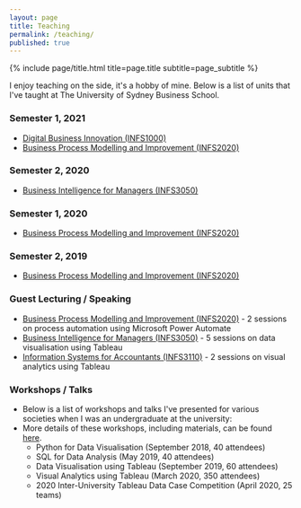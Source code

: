 ```yaml
---
layout: page
title: Teaching
permalink: /teaching/
published: true
---
```


<div class="page" markdown="1">

{% include page/title.html title=page.title subtitle=page_subtitle %}

I enjoy teaching on the side, it's a hobby of mine. Below is a list of units that I've taught at The University of Sydney Business School.


### Semester 1, 2021

- [Digital Business Innovation (INFS1000)](https://www.sydney.edu.au/units/INFS1000)
- [Business Process Modelling and Improvement (INFS2020)](https://www.sydney.edu.au/units/INFS2020)

### Semester 2, 2020

- [Business Intelligence for Managers (INFS3050)](https://www.sydney.edu.au/units/INFS3050)

### Semester 1, 2020

- [Business Process Modelling and Improvement (INFS2020)](https://www.sydney.edu.au/units/INFS2020)

### Semester 2, 2019

- [Business Process Modelling and Improvement (INFS2020)](https://www.sydney.edu.au/units/INFS2020)

### Guest Lecturing / Speaking

- [Business Process Modelling and Improvement (INFS2020)](https://www.sydney.edu.au/units/INFS2020) - 2 sessions on process automation using Microsoft Power Automate
- [Business Intelligence for Managers (INFS3050)](https://www.sydney.edu.au/units/INFS3050) - 5 sessions on data visualisation using Tableau
- [Information Systems for Accountants (INFS3110)](https://www.sydney.edu.au/units/INFS3110) - 2 sessions on visual analytics using Tableau

### Workshops / Talks

- Below is a list of workshops and talks I've presented for various societies when I was an undergraduate at the university:
- More details of these workshops, including materials, can be found [here](https://jeffreycklo.github.io/workshops/).
  - Python for Data Visualisation (September 2018, 40 attendees)
  - SQL for Data Analysis (May 2019, 40 attendees)
  - Data Visualisation using Tableau (September 2019, 60 attendees)
  - Visual Analytics using Tableau (March 2020, 350 attendees)
  - 2020 Inter-University Tableau Data Case Competition (April 2020, 25 teams)
